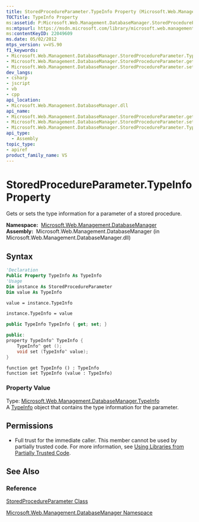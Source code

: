 ```yaml
---
title: StoredProcedureParameter.TypeInfo Property (Microsoft.Web.Management.DatabaseManager)
TOCTitle: TypeInfo Property
ms:assetid: P:Microsoft.Web.Management.DatabaseManager.StoredProcedureParameter.TypeInfo
ms:mtpsurl: https://msdn.microsoft.com/library/microsoft.web.management.databasemanager.storedprocedureparameter.typeinfo(v=VS.90)
ms:contentKeyID: 22049609
ms.date: 05/02/2012
mtps_version: v=VS.90
f1_keywords:
- Microsoft.Web.Management.DatabaseManager.StoredProcedureParameter.TypeInfo
- Microsoft.Web.Management.DatabaseManager.StoredProcedureParameter.get_TypeInfo
- Microsoft.Web.Management.DatabaseManager.StoredProcedureParameter.set_TypeInfo
dev_langs:
- csharp
- jscript
- vb
- cpp
api_location:
- Microsoft.Web.Management.DatabaseManager.dll
api_name:
- Microsoft.Web.Management.DatabaseManager.StoredProcedureParameter.get_TypeInfo
- Microsoft.Web.Management.DatabaseManager.StoredProcedureParameter.set_TypeInfo
- Microsoft.Web.Management.DatabaseManager.StoredProcedureParameter.TypeInfo
api_type:
  - Assembly
topic_type:
- apiref
product_family_name: VS
---
```


# StoredProcedureParameter.TypeInfo Property

Gets or sets the type information for a parameter of a stored procedure.

**Namespace:**  [Microsoft.Web.Management.DatabaseManager](microsoft-web-management-databasemanager-namespace.md)  
**Assembly:**  Microsoft.Web.Management.DatabaseManager (in Microsoft.Web.Management.DatabaseManager.dll)

## Syntax

```vb
'Declaration
Public Property TypeInfo As TypeInfo
'Usage
Dim instance As StoredProcedureParameter
Dim value As TypeInfo

value = instance.TypeInfo

instance.TypeInfo = value
```

```csharp
public TypeInfo TypeInfo { get; set; }
```

```cpp
public:
property TypeInfo^ TypeInfo {
    TypeInfo^ get ();
    void set (TypeInfo^ value);
}
```

```jscript
function get TypeInfo () : TypeInfo
function set TypeInfo (value : TypeInfo)
```

### Property Value

Type: [Microsoft.Web.Management.DatabaseManager.TypeInfo](typeinfo-class-microsoft-web-management-databasemanager.md)  
A [TypeInfo](typeinfo-class-microsoft-web-management-databasemanager.md) object that contains the type information for the parameter.  

## Permissions

  - Full trust for the immediate caller. This member cannot be used by partially trusted code. For more information, see [Using Libraries from Partially Trusted Code](https://msdn.microsoft.com/library/8skskf63).

## See Also

### Reference

[StoredProcedureParameter Class](storedprocedureparameter-class-microsoft-web-management-databasemanager.md)

[Microsoft.Web.Management.DatabaseManager Namespace](microsoft-web-management-databasemanager-namespace.md)
